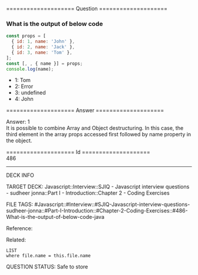 ==================== Question ====================  

### What is the output of below code

```javascript
const props = [
  { id: 1, name: 'John' },
  { id: 2, name: 'Jack' },
  { id: 3, name: 'Tom' },
];
const [, , { name }] = props;
console.log(name);
```

- 1: Tom
- 2: Error
- 3: undefined
- 4: John  

==================== Answer ====================  

Answer: 1  
It is possible to combine Array and Object destructuring. In this case, the
third element in the array props accessed first followed by name property in the
object.

==================== Id ====================  
486
<!--ID: 1707879797753-->

---

DECK INFO

TARGET DECK: Javascript::Interview::SJIQ - Javascript interview questions - sudheer jonna::Part I - Introduction::Chapter 2 - Coding Exercises

FILE TAGS: #Javascript::#Interview::#SJIQ-Javascript-interview-questions-sudheer-jonna::#Part-I-Introduction::#Chapter-2-Coding-Exercises::#486-What-is-the-output-of-below-code-java

Reference:

Related:

```dataview
LIST
where file.name = this.file.name
```
QUESTION STATUS: Safe to store

